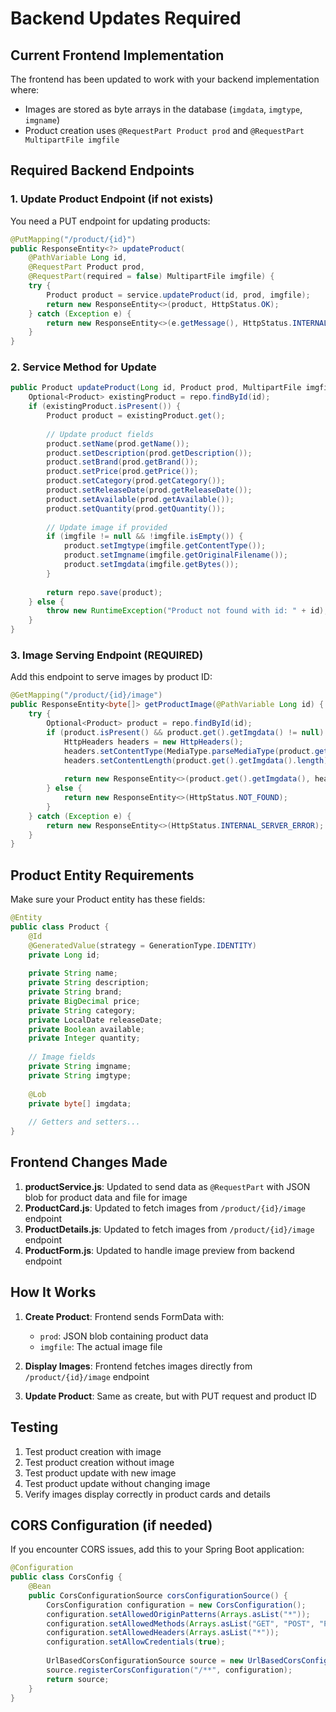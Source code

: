 # Backend Updates Required

## Current Frontend Implementation

The frontend has been updated to work with your backend implementation where:
- Images are stored as byte arrays in the database (`imgdata`, `imgtype`, `imgname`)
- Product creation uses `@RequestPart Product prod` and `@RequestPart MultipartFile imgfile`

## Required Backend Endpoints

### 1. Update Product Endpoint (if not exists)
You need a PUT endpoint for updating products:

```java
@PutMapping("/product/{id}")
public ResponseEntity<?> updateProduct(
    @PathVariable Long id,
    @RequestPart Product prod,
    @RequestPart(required = false) MultipartFile imgfile) {
    try {
        Product product = service.updateProduct(id, prod, imgfile);
        return new ResponseEntity<>(product, HttpStatus.OK);
    } catch (Exception e) {
        return new ResponseEntity<>(e.getMessage(), HttpStatus.INTERNAL_SERVER_ERROR);
    }
}
```

### 2. Service Method for Update
```java
public Product updateProduct(Long id, Product prod, MultipartFile imgfile) throws IOException {
    Optional<Product> existingProduct = repo.findById(id);
    if (existingProduct.isPresent()) {
        Product product = existingProduct.get();
        
        // Update product fields
        product.setName(prod.getName());
        product.setDescription(prod.getDescription());
        product.setBrand(prod.getBrand());
        product.setPrice(prod.getPrice());
        product.setCategory(prod.getCategory());
        product.setReleaseDate(prod.getReleaseDate());
        product.setAvailable(prod.getAvailable());
        product.setQuantity(prod.getQuantity());
        
        // Update image if provided
        if (imgfile != null && !imgfile.isEmpty()) {
            product.setImgtype(imgfile.getContentType());
            product.setImgname(imgfile.getOriginalFilename());
            product.setImgdata(imgfile.getBytes());
        }
        
        return repo.save(product);
    } else {
        throw new RuntimeException("Product not found with id: " + id);
    }
}
```

### 3. Image Serving Endpoint (REQUIRED)
Add this endpoint to serve images by product ID:

```java
@GetMapping("/product/{id}/image")
public ResponseEntity<byte[]> getProductImage(@PathVariable Long id) {
    try {
        Optional<Product> product = repo.findById(id);
        if (product.isPresent() && product.get().getImgdata() != null) {
            HttpHeaders headers = new HttpHeaders();
            headers.setContentType(MediaType.parseMediaType(product.get().getImgtype()));
            headers.setContentLength(product.get().getImgdata().length);
            
            return new ResponseEntity<>(product.get().getImgdata(), headers, HttpStatus.OK);
        } else {
            return new ResponseEntity<>(HttpStatus.NOT_FOUND);
        }
    } catch (Exception e) {
        return new ResponseEntity<>(HttpStatus.INTERNAL_SERVER_ERROR);
    }
}
```

## Product Entity Requirements

Make sure your Product entity has these fields:

```java
@Entity
public class Product {
    @Id
    @GeneratedValue(strategy = GenerationType.IDENTITY)
    private Long id;
    
    private String name;
    private String description;
    private String brand;
    private BigDecimal price;
    private String category;
    private LocalDate releaseDate;
    private Boolean available;
    private Integer quantity;
    
    // Image fields
    private String imgname;
    private String imgtype;
    
    @Lob
    private byte[] imgdata;
    
    // Getters and setters...
}
```

## Frontend Changes Made

1. **productService.js**: Updated to send data as `@RequestPart` with JSON blob for product data and file for image
2. **ProductCard.js**: Updated to fetch images from `/product/{id}/image` endpoint
3. **ProductDetails.js**: Updated to fetch images from `/product/{id}/image` endpoint  
4. **ProductForm.js**: Updated to handle image preview from backend endpoint

## How It Works

1. **Create Product**: Frontend sends FormData with:
   - `prod`: JSON blob containing product data
   - `imgfile`: The actual image file

2. **Display Images**: Frontend fetches images directly from `/product/{id}/image` endpoint

3. **Update Product**: Same as create, but with PUT request and product ID

## Testing

1. Test product creation with image
2. Test product creation without image
3. Test product update with new image
4. Test product update without changing image
5. Verify images display correctly in product cards and details

## CORS Configuration (if needed)

If you encounter CORS issues, add this to your Spring Boot application:

```java
@Configuration
public class CorsConfig {
    @Bean
    public CorsConfigurationSource corsConfigurationSource() {
        CorsConfiguration configuration = new CorsConfiguration();
        configuration.setAllowedOriginPatterns(Arrays.asList("*"));
        configuration.setAllowedMethods(Arrays.asList("GET", "POST", "PUT", "DELETE", "OPTIONS"));
        configuration.setAllowedHeaders(Arrays.asList("*"));
        configuration.setAllowCredentials(true);
        
        UrlBasedCorsConfigurationSource source = new UrlBasedCorsConfigurationSource();
        source.registerCorsConfiguration("/**", configuration);
        return source;
    }
}
```